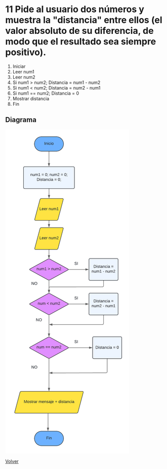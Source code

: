 # 11 Pide al usuario dos números y muestra la "distancia" entre ellos (el valor absoluto de su diferencia, de modo que el resultado sea siempre positivo).

1. Iniciar
2. Leer num1
3. Leer num2
4. Si num1 > num2;
     Distancia = num1 - num2
6. Si num1 < num2;
     Distancia = num2 - num1
8. Si num1 == num2;
     Distancia = 0
10. Mostrar distancia
11. Fin

## Diagrama
<img src=img/Act11.png>

<a href=README.md > Volver </a>
